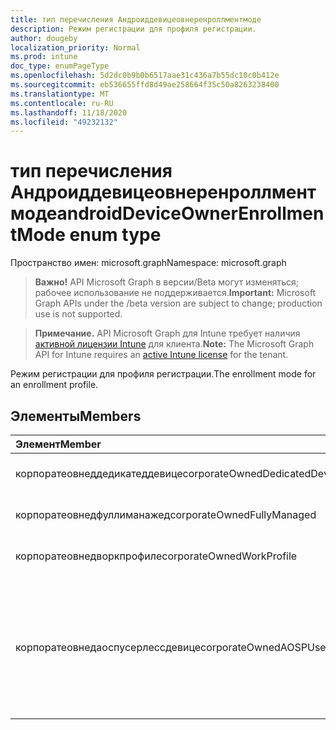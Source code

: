 ```yaml
---
title: тип перечисления Андроиддевицеовнеренроллментмоде
description: Режим регистрации для профиля регистрации.
author: dougeby
localization_priority: Normal
ms.prod: intune
doc_type: enumPageType
ms.openlocfilehash: 5d2dc0b9b0b6517aae31c436a7b55dc10c0b412e
ms.sourcegitcommit: eb536655ffd8d49ae258664f35c50a8263238400
ms.translationtype: MT
ms.contentlocale: ru-RU
ms.lasthandoff: 11/18/2020
ms.locfileid: "49232132"
---
```

# <a name="androiddeviceownerenrollmentmode-enum-type"></a><span data-ttu-id="d9b4d-103">тип перечисления Андроиддевицеовнеренроллментмоде</span><span class="sxs-lookup"><span data-stu-id="d9b4d-103">androidDeviceOwnerEnrollmentMode enum type</span></span>

<span data-ttu-id="d9b4d-104">Пространство имен: microsoft.graph</span><span class="sxs-lookup"><span data-stu-id="d9b4d-104">Namespace: microsoft.graph</span></span>

> <span data-ttu-id="d9b4d-105">**Важно!** API Microsoft Graph в версии/Beta могут изменяться; рабочее использование не поддерживается.</span><span class="sxs-lookup"><span data-stu-id="d9b4d-105">**Important:** Microsoft Graph APIs under the /beta version are subject to change; production use is not supported.</span></span>

> <span data-ttu-id="d9b4d-106">**Примечание.** API Microsoft Graph для Intune требует наличия [активной лицензии Intune](https://go.microsoft.com/fwlink/?linkid=839381) для клиента.</span><span class="sxs-lookup"><span data-stu-id="d9b4d-106">**Note:** The Microsoft Graph API for Intune requires an [active Intune license](https://go.microsoft.com/fwlink/?linkid=839381) for the tenant.</span></span>

<span data-ttu-id="d9b4d-107">Режим регистрации для профиля регистрации.</span><span class="sxs-lookup"><span data-stu-id="d9b4d-107">The enrollment mode for an enrollment profile.</span></span>

## <a name="members"></a><span data-ttu-id="d9b4d-108">Элементы</span><span class="sxs-lookup"><span data-stu-id="d9b4d-108">Members</span></span>
|<span data-ttu-id="d9b4d-109">Элемент</span><span class="sxs-lookup"><span data-stu-id="d9b4d-109">Member</span></span>|<span data-ttu-id="d9b4d-110">Значение</span><span class="sxs-lookup"><span data-stu-id="d9b4d-110">Value</span></span>|<span data-ttu-id="d9b4d-111">Описание</span><span class="sxs-lookup"><span data-stu-id="d9b4d-111">Description</span></span>|
|:---|:---|:---|
|<span data-ttu-id="d9b4d-112">корпоратеовнеддедикатеддевице</span><span class="sxs-lookup"><span data-stu-id="d9b4d-112">corporateOwnedDedicatedDevice</span></span>|<span data-ttu-id="d9b4d-113">нуль</span><span class="sxs-lookup"><span data-stu-id="d9b4d-113">0</span></span>|<span data-ttu-id="d9b4d-114">Пока не задокументировано.</span><span class="sxs-lookup"><span data-stu-id="d9b4d-114">Not yet documented</span></span>|
|<span data-ttu-id="d9b4d-115">корпоратеовнедфуллиманажед</span><span class="sxs-lookup"><span data-stu-id="d9b4d-115">corporateOwnedFullyManaged</span></span>|<span data-ttu-id="d9b4d-116">1,1</span><span class="sxs-lookup"><span data-stu-id="d9b4d-116">1</span></span>|<span data-ttu-id="d9b4d-117">Пока не задокументировано.</span><span class="sxs-lookup"><span data-stu-id="d9b4d-117">Not yet documented</span></span>|
|<span data-ttu-id="d9b4d-118">корпоратеовнедворкпрофиле</span><span class="sxs-lookup"><span data-stu-id="d9b4d-118">corporateOwnedWorkProfile</span></span>|<span data-ttu-id="d9b4d-119">2</span><span class="sxs-lookup"><span data-stu-id="d9b4d-119">2</span></span>|<span data-ttu-id="d9b4d-120">Пока не задокументировано.</span><span class="sxs-lookup"><span data-stu-id="d9b4d-120">Not yet documented</span></span>|
|<span data-ttu-id="d9b4d-121">корпоратеовнедаоспусерлессдевице</span><span class="sxs-lookup"><span data-stu-id="d9b4d-121">corporateOwnedAOSPUserlessDevice</span></span>|<span data-ttu-id="d9b4d-122">4</span><span class="sxs-lookup"><span data-stu-id="d9b4d-122">3</span></span>|<span data-ttu-id="d9b4d-123">Собственное Корпоративное устройство с Android (АОСП) для Android без пользователей, без Google Mobile Services.</span><span class="sxs-lookup"><span data-stu-id="d9b4d-123">Corporate owned, userless Android Open Source Project (AOSP) device, without Google Mobile Services.</span></span>|





